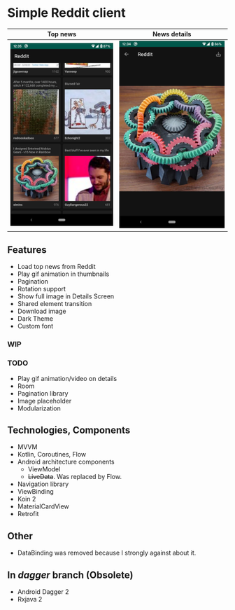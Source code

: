 # Simple Reddit client

Top news|News details
:-:|:-:
![](images/top_news.png)|![](images/news_details.png)

## Features
* Load top news from Reddit
* Play gif animation in thumbnails
* Pagination
* Rotation support
* Show full image in Details Screen
* Shared element transition
* Download image
* Dark Theme
* Custom font

### WIP

### TODO
* Play gif animation/video on details
* Room
* Pagination library
* Image placeholder
* Modularization

## Technologies, Components
* MVVM
* Kotlin, Coroutines, Flow
* Android architecture components
    * ViewModel
    * <s>LiveData</s>. Was replaced by Flow.
* Navigation library
* ViewBinding
* Koin 2
* MaterialCardView
* Retrofit

## Other
* DataBinding was removed because I strongly against about it.

## In _dagger_ branch (Obsolete)
* Android Dagger 2
* Rxjava 2